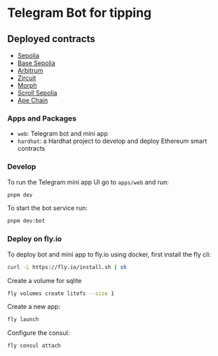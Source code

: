 # Telegram Bot for tipping

## Deployed contracts

- [Sepolia](https://sepolia.etherscan.io/address/0xf62d149d96060d6804C12814fD6f387A47C42654)
- [Base Sepolia](https://base-sepolia.blockscout.com/address/0x106aD991745e304e3C2175836dB85AE88FfddBB0)
- [Arbitrum](https://sepolia.arbiscan.io/address/0x03DF7a86c1506FfFDE626b3F02aF0a4e01E1395a)
- [Zircuit](https://explorer.zircuit.com/address/0x27Eb1CcE195749980c93a066Cc99DC5DE58D9582)
- [Morph](https://explorer-holesky.morphl2.io/address/0x27Eb1CcE195749980c93a066Cc99DC5DE58D9582)
- [Scroll Sepolia](https://sepolia.scrollscan.com/address/0x27eb1cce195749980c93a066cc99dc5de58d9582)
- [Ape Chain](https://jenkins.explorer.caldera.xyz/address/0x27Eb1CcE195749980c93a066Cc99DC5DE58D9582)

### Apps and Packages

- `web`: Telegram bot and mini app
- `hardhat`: a Hardhat project to develop and deploy Ethereum smart contracts

### Develop

To run the Telegram mini app UI go to `apps/web` and run:

```sh
pnpm dev
```

To start the bot service run:

```sh
pnpm dev:bot
```

### Deploy on fly.io

To deploy bot and mini app to fly.io using docker, first install the fly cli:

```sh
curl -L https://fly.io/install.sh | sh
```

Create a volume for sqlite

```sh
fly volumes create litefs --size 1
```

Create a new app:

```sh
fly launch
```

Configure the consul:

```sh
fly consul attach
```
